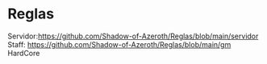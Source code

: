 # Reglas
Servidor:https://github.com/Shadow-of-Azeroth/Reglas/blob/main/servidor
Staff: https://github.com/Shadow-of-Azeroth/Reglas/blob/main/gm
HardCore 
 

